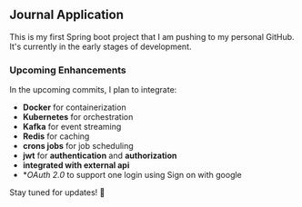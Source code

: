 ## Journal Application

This is my first Spring boot project that I am pushing to my personal GitHub.  
It's currently in the early stages of development.  

### Upcoming Enhancements  
In the upcoming commits, I plan to integrate:  
- **Docker** for containerization  
- **Kubernetes** for orchestration  
- **Kafka** for event streaming  
- **Redis** for caching
- **crons jobs** for job scheduling
- **jwt** for **authentication** and **authorization**  
- **integrated with external api**
- **OAuth 2.0* to support one login using Sign on with google
  
Stay tuned for updates! 🚀  
